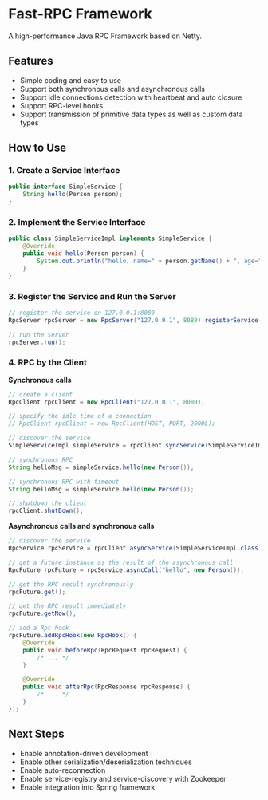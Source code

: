 # Fast-RPC Framework

A high-performance Java RPC Framework based on Netty.



## Features

- Simple coding and easy to use
- Support both synchronous calls and asynchronous calls
- Support idle connections detection with heartbeat and auto closure
- Support RPC-level hooks
- Support transmission of primitive data types as well as custom data types



## How to Use

### 1. Create a Service Interface

```java
public interface SimpleService {
    String hello(Person person);
}
```

### 2. Implement the Service Interface

```java
public class SimpleServiceImpl implements SimpleService {
    @Override
    public void hello(Person person) {
        System.out.println("hello, name=" + person.getName() + ", age=" + person.getAge());
    }
}
```

### 3. Register the Service and Run the Server

```java
// register the service on 127.0.0.1:8080
RpcServer rpcServer = new RpcServer("127.0.0.1", 8080).registerService(SimpleServiceImpl.class);

// run the server
rpcServer.run();
```

### 4. RPC by the Client

**Synchronous calls**

```java
// create a client
RpcClient rpcClient = new RpcClient("127.0.0.1", 8080);

// specify the idle time of a connection
// RpcClient rpcClient = new RpcClient(HOST, PORT, 2000L);

// discover the service
SimpleServiceImpl simpleService = rpcClient.syncService(SimpleServiceImpl.class);

// synchronous RPC
String helloMsg = simpleService.hello(new Person());

// synchronous RPC with timeout
String helloMsg = simpleService.hello(new Person());

// shutdown the client
rpcClient.shutDown();
```

**Asynchronous calls and synchronous calls**

```java
// discover the service
RpcService rpcService = rpcClient.asyncService(SimpleServiceImpl.class);

// get a future instance as the result of the asynchronous call
RpcFuture rpcFuture = rpcService.asyncCall("hello", new Person());

// get the RPC result synchronously
rpcFuture.get();

// get the RPC result immediately
rpcFuture.getNow();

// add a Rpc hook
rpcFuture.addRpcHook(new RpcHook() {
    @Override
    public void beforeRpc(RpcRequest rpcRequest) {
        /* ... */
    }

    @Override
    public void afterRpc(RpcResponse rpcResponse) {
        /* ... */
    }
});
```



## Next Steps

- Enable annotation-driven development
- Enable other serialization/deserialization techniques
- Enable auto-reconnection
- Enable service-registry and service-discovery with Zookeeper
- Enable integration into Spring framework

